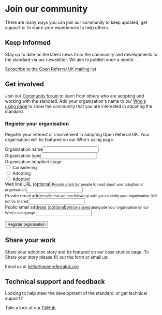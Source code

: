 # Join our community

There are many ways you can join our community to keep updated, get support or to share your experiences to help others.

## Keep informed

Stay up to date on the latest news from the community and developments to the standard via our newsletter. We aim to publish once a month.

[Subscribe to the Open Referral UK mailing list](https://openreferraluk.us1.list-manage.com/subscribe?u=9cdac16b200ed03ca1159653a&id=00056900bd)

## Get involved

Join our [Community forum](https://forum.openreferral.org) to learn from others who are adopting and working with the standard. Add your organisation's name to our [Who's using page](/community/organisations) to show the community that you are interested in adopting the standard.

<form class="form-section" action="https://validator.openreferraluk.org/api/registerOrganisation" method="post"><h3>Register your organisation</h3><section><p>Register your interest or involvement in adopting Open Referral UK. Your organisation will be featured on our Who's using page.</p></section><div><label for="organisation-name" class="required">Organisation name</label><input type="text" id="organisation-name" name="organisation_name"  required=""></div><div class="form-item"><label for="organisation-type" class="required">Organisation type</label><input type="text" id="organisation-type" name="organisation_type" list="organisation-types" required=""><datalist id="organisation-types"><option value="Commissioning a directory of services"></option><option value="Supplying directory software and API"></option><option value="Consuming an Open Referral UK compliant API"></option><option value="Maintaining service data"></option></datalist></div><div class="form-item"><label class="required">Organisation adoption stage</label><div class="check-list "><div class="check-item"><input type="radio" id="adoption-considering" name="adoptation_stage" value="Considering"> <label for="adoption-considering">Considering</label></div><div class="check-item"><input type="radio" id="adoption-adopting" name="adoptation_stage" value="Adopting"> <label for="adoption-adopting">Adopting</label></div><div class="check-item"><input type="radio" id="adoption-adopted" name="adoptation_stage" value="Adopted"> <label for="adoption-adopted">Adopted</label></div></div></div><div class="form-item"><label for="url">Web link URL (optional)<small>Provide a link for people to read about your adoption or organisation.</small></label><input type="text" id="url" name="url"></div><div class="form-item"><label for="private-email-address"><span class="required">Private email address</span><small>So that we can follow-up with you to verify your organisation. Will not be shared.</small></label><input type="email" id="private-email-address" name="private_email_address" class="" required=""></div><div><label for="public-email-address">Public email address (optional)<small>Will be shared alongside your organisation on our Who's using page.</small></label><input type="email" id="public-email-address" name="public_email_address"></div><div><br><button type="submit">Register organisation</button></div></form>

## Share your work

Share your adoption story and be featured on our case studies page. To Share your story please fill out the form or email us:

Email us at <a href="mailto:hello@openreferraluk.org">hello@openreferraluk.org</a>

## Technical support and feedback

Looking to help steer the development of the standard, or get technical support?

Take a look at our [GitHub](https://github.com/OpenReferralUK)
